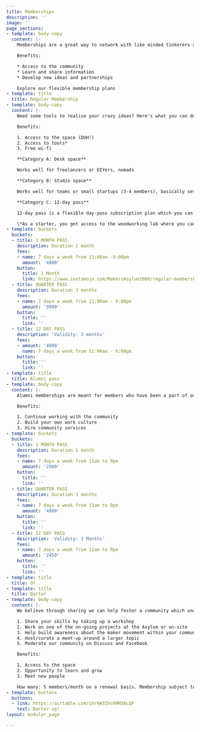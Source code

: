 ```yaml
---
title: Memberships
description: ''
image: ''
page_sections:
- template: body-copy
  content: |-
    Memberships are a great way to network with like minded tinkerers and grow as a Maker / DIYer.

    Benefits:

    * Access to the community
    * Learn and share information
    * Develop new ideas and partnerships

    Explore our flexible membership plans
- template: title
  title: Regular Membership
- template: body-copy
  content: |-
    Need some tools to realise your crazy ideas? Here's what you can do. Pick your laptop and move that peach to our space. Sign-up for our reasonable membership plans and get making! Move it already

    Benefits:

    1. Access to the space (DUH!)
    2. Access to tools*
    3. Free wi-fi

    **Category A: Desk space**

    Works well for freelancers or DIYers, nomads

    **Category B: Studio space**

    Works well for teams or small startups (3-4 members), basically settlers!

    **Category C: 12-day pass**

    12-day pass is a flexible day-pass subscription plan which you can subscribe to based on your needs. Use it in one go or within 3 months time. It's up to you. Commitment issues, resolved!

    \*As a starter, you get access to the woodworking lab where you can use the hand tools to tinker with. To use Power tools/3D Printer/Laser machine/Welding machine you have to undergo a full day workshop with us to be able to use the same. Its for your safety and we take it very SERIOUSLY!
- template: buckets
  buckets:
  - title: 1 MONTH PASS
    description: Duration 1 month
    fees:
    - name: 7 days a week from 11:00am -9:00pm
      amount: '4900'
    button:
      title: 1 Month
      link: https://www.instamojo.com/MakersAsylum1000/regular-membership/
  - title: QUARTER PASS
    description: Duration 3 months
    fees:
    - name: 7 days a week from 11:00am - 9:00pm
      amount: '9900'
    button:
      title: ''
      link: ''
  - title: 12 DAY PASS
    description: 'Validity: 3 months'
    fees:
    - amount: '4900'
      name: 7 days a week from 11:00am - 9:00pm
    button:
      title: ''
      link: ''
- template: title
  title: Alumni pass
- template: body-copy
  content: |-
    Alumni memberships are meant for members who have been a part of our flagship programs like Rapid Prototyping, S.T.E.A.M School, D.I.V.E or SDG School programs.

    Benefits:

    1. Continue working with the community
    2. Build your own work culture
    3. Hire community services
- template: buckets
  buckets:
  - title: 1 MONTH PASS
    description: Duration 1 month
    fees:
    - name: 7 days a week from 11am to 9pm
      amount: '2900'
    button:
      title: ''
      link: ''
  - title: QUARTER PASS
    description: Duration 3 months
    fees:
    - name: 7 days a week from 11am to 9pm
      amount: '4900'
    button:
      title: ''
      link: ''
  - title: 12 DAY PASS
    description: 'Validity: 3 Months'
    fees:
    - name: 7 days a week from 11am to 9pm
      amount: '2450'
    button:
      title: ''
      link: ''
- template: title
  title: Or..
- template: title
  title: Barter
- template: body-copy
  content: |-
    We believe through sharing we can help foster a community which understands the value that a maker space like ours strives to create in the society. If you have the discipline and the right kind of motivation we would be happy to wave-off the membership-plan for you. What's the catch? Contribute approximately 10 hours of your time each month to Maker's Asylum in one of the following ways:

    1. Share your skills by taking up a workshop
    2. Work on one of the on-going projects at the Asylum or on-site
    3. Help build awareness about the maker movement within your community
    4. Host/curate a meet-up around a larger topic
    5. Moderate our community on Discuss and Facebook

    Benefits:

    1. Access to the space
    2. Opportunity to learn and grow
    3. Meet new people

    How many: 5 members/month on a renewal basis. Membership subject to review of your application. Help us understand you better by filling this form.
- template: buttons
  buttons:
  - link: https://airtable.com/shrkW3ZVcKMM36LQF
    text: Barter-up!
layout: modular_page

---
```

